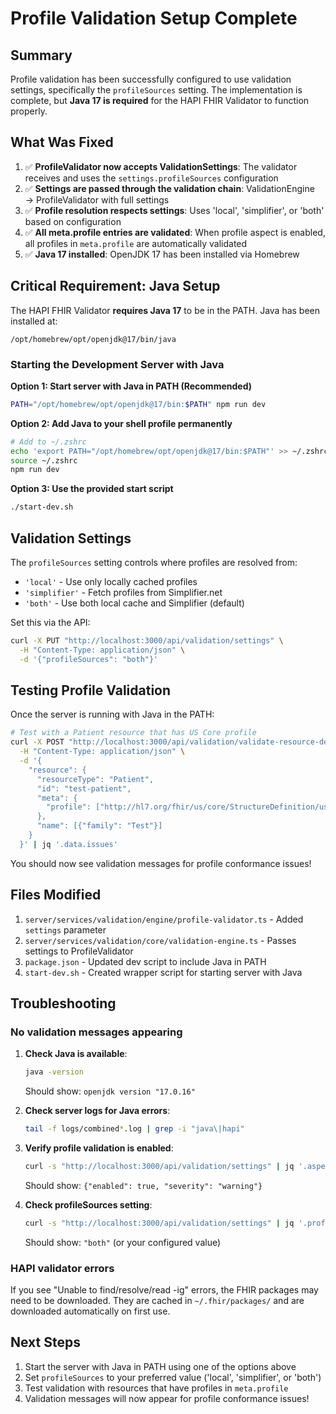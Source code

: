 # Profile Validation Setup Complete

## Summary

Profile validation has been successfully configured to use validation settings, specifically the `profileSources` setting. The implementation is complete, but **Java 17 is required** for the HAPI FHIR Validator to function properly.

## What Was Fixed

1. ✅ **ProfileValidator now accepts ValidationSettings**: The validator receives and uses the `settings.profileSources` configuration
2. ✅ **Settings are passed through the validation chain**: ValidationEngine → ProfileValidator with full settings
3. ✅ **Profile resolution respects settings**: Uses 'local', 'simplifier', or 'both' based on configuration
4. ✅ **All meta.profile entries are validated**: When profile aspect is enabled, all profiles in `meta.profile` are automatically validated
5. ✅ **Java 17 installed**: OpenJDK 17 has been installed via Homebrew

## Critical Requirement: Java Setup

The HAPI FHIR Validator **requires Java 17** to be in the PATH. Java has been installed at:
```
/opt/homebrew/opt/openjdk@17/bin/java
```

### Starting the Development Server with Java

**Option 1: Start server with Java in PATH (Recommended)**
```bash
PATH="/opt/homebrew/opt/openjdk@17/bin:$PATH" npm run dev
```

**Option 2: Add Java to your shell profile permanently**
```bash
# Add to ~/.zshrc
echo 'export PATH="/opt/homebrew/opt/openjdk@17/bin:$PATH"' >> ~/.zshrc
source ~/.zshrc
npm run dev
```

**Option 3: Use the provided start script**
```bash
./start-dev.sh
```

## Validation Settings

The `profileSources` setting controls where profiles are resolved from:

- `'local'` - Use only locally cached profiles
- `'simplifier'` - Fetch profiles from Simplifier.net
- `'both'` - Use both local cache and Simplifier (default)

Set this via the API:
```bash
curl -X PUT "http://localhost:3000/api/validation/settings" \
  -H "Content-Type: application/json" \
  -d '{"profileSources": "both"}'
```

## Testing Profile Validation

Once the server is running with Java in the PATH:

```bash
# Test with a Patient resource that has US Core profile
curl -X POST "http://localhost:3000/api/validation/validate-resource-detailed" \
  -H "Content-Type: application/json" \
  -d '{
    "resource": {
      "resourceType": "Patient",
      "id": "test-patient",
      "meta": {
        "profile": ["http://hl7.org/fhir/us/core/StructureDefinition/us-core-patient"]
      },
      "name": [{"family": "Test"}]
    }
  }' | jq '.data.issues'
```

You should now see validation messages for profile conformance issues!

## Files Modified

1. `server/services/validation/engine/profile-validator.ts` - Added `settings` parameter
2. `server/services/validation/core/validation-engine.ts` - Passes settings to ProfileValidator
3. `package.json` - Updated dev script to include Java in PATH
4. `start-dev.sh` - Created wrapper script for starting server with Java

## Troubleshooting

### No validation messages appearing

1. **Check Java is available**:
   ```bash
   java -version
   ```
   Should show: `openjdk version "17.0.16"`

2. **Check server logs for Java errors**:
   ```bash
   tail -f logs/combined*.log | grep -i "java\|hapi"
   ```

3. **Verify profile validation is enabled**:
   ```bash
   curl -s "http://localhost:3000/api/validation/settings" | jq '.aspects.profile'
   ```
   Should show: `{"enabled": true, "severity": "warning"}`

4. **Check profileSources setting**:
   ```bash
   curl -s "http://localhost:3000/api/validation/settings" | jq '.profileSources'
   ```
   Should show: `"both"` (or your configured value)

### HAPI validator errors

If you see "Unable to find/resolve/read -ig" errors, the FHIR packages may need to be downloaded. They are cached in `~/.fhir/packages/` and are downloaded automatically on first use.

## Next Steps

1. Start the server with Java in PATH using one of the options above
2. Set `profileSources` to your preferred value ('local', 'simplifier', or 'both')
3. Test validation with resources that have profiles in `meta.profile`
4. Validation messages will now appear for profile conformance issues!

